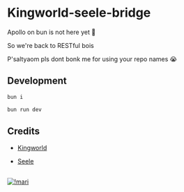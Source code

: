 # Kingworld-seele-bridge

Apollo on bun is not here yet 🤔

So we're back to RESTful bois

P'saltyaom pls dont bonk me for using your repo names 😭

## Development

```bash
bun i

bun run dev
```

## Credits

- [Kingworld](https://github.com/saltyaom/kingworld)

- [Seele](https://github.com/saltyaom/seele)

##

[![!mari](https://cdn.donmai.us/original/d6/33/d633e34ce5bf5eab5d78128781150c9b.jpg)](https://www.pixiv.net/en/artworks/99491603)

